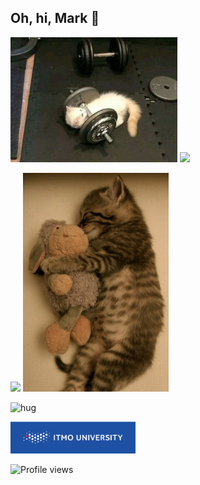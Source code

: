 ## Oh, hi, Mark 👋 

<img src="nudes/gym.jpg" height="200"/> <img src="https://github-readme-stats.vercel.app/api?username=vsev0l0d&show_icons=true&theme=tokyonight" height="200"/>

<img src="https://github-readme-stats.vercel.app/api/top-langs/?username=vsev0l0d&layout=compact&theme=tokyonight&langs_count=10" height="350"/> <img src="nudes/hug.jpg" height="350"/>

![hug](nudes/hug.gif)

<a href="https://en.itmo.ru/"><img src="nudes/itmo.png" width="200"/></a>

![Profile views](https://gpvc.arturio.dev/Vsev0l0d)
